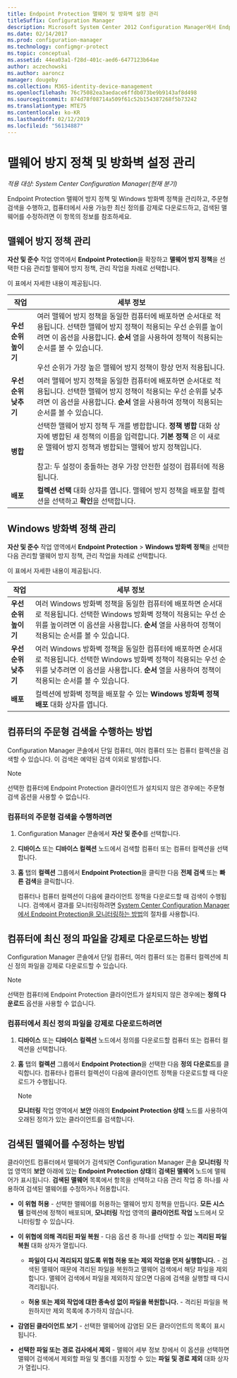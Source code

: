 ```yaml
---
title: Endpoint Protection 맬웨어 및 방화벽 설정 관리
titleSuffix: Configuration Manager
description: Microsoft System Center 2012 Configuration Manager에서 Endpoint Protection 맬웨어 방지 정책 및 Windows 방화벽 정책을 관리하는 방법을 알아봅니다.
ms.date: 02/14/2017
ms.prod: configuration-manager
ms.technology: configmgr-protect
ms.topic: conceptual
ms.assetid: 44ea03a1-f28d-401c-aed6-6477123b64ae
author: aczechowski
ms.author: aaroncz
manager: dougeby
ms.collection: M365-identity-device-management
ms.openlocfilehash: 76c75082ea3aedace6ffdb073be9b9143af8d498
ms.sourcegitcommit: 874d78f08714a509f61c52b154387268f5b73242
ms.translationtype: MTE75
ms.contentlocale: ko-KR
ms.lasthandoff: 02/12/2019
ms.locfileid: "56134887"
---
```

# <a name="manage-antimalware-policies-and-firewall-settings"></a>맬웨어 방지 정책 및 방화벽 설정 관리

*적용 대상: System Center Configuration Manager(현재 분기)*

Endpoint Protection 맬웨어 방지 정책 및 Windows 방화벽 정책을 관리하고, 주문형 검색을 수행하고, 컴퓨터에서 사용 가능한 최신 정의를 강제로 다운로드하고, 검색된 맬웨어를 수정하려면 이 항목의 정보를 참조하세요.  


## <a name="manage-antimalware-policies"></a>맬웨어 방지 정책 관리  
 **자산 및 준수** 작업 영역에서 **Endpoint Protection**을 확장하고 **맬웨어 방지 정책**을 선택한 다음 관리할 맬웨어 방지 정책, 관리 작업을 차례로 선택합니다.  

 이 표에서 자세한 내용이 제공됩니다.  

|작업|세부 정보|  
|----------|-------------|  
|**우선 순위 높이기**|여러 맬웨어 방지 정책을 동일한 컴퓨터에 배포하면 순서대로 적용됩니다. 선택한 맬웨어 방지 정책이 적용되는 우선 순위를 높이려면 이 옵션을 사용합니다. **순서** 열을 사용하여 정책이 적용되는 순서를 볼 수 있습니다.<br /><br /> 우선 순위가 가장 높은 맬웨어 방지 정책이 항상 먼저 적용됩니다.|  
|**우선순위 낮추기**|여러 맬웨어 방지 정책을 동일한 컴퓨터에 배포하면 순서대로 적용됩니다. 선택한 맬웨어 방지 정책이 적용되는 우선 순위를 낮추려면 이 옵션을 사용합니다. **순서** 열을 사용하여 정책이 적용되는 순서를 볼 수 있습니다.|  
|**병합**|선택한 맬웨어 방지 정책 두 개를 병합합니다. **정책 병합** 대화 상자에 병합된 새 정책의 이름을 입력합니다. **기본 정책** 은 이 새로운 맬웨어 방지 정책과 병합되는 맬웨어 방지 정책입니다.<br /><br /> 참고: 두 설정이 충돌하는 경우 가장 안전한 설정이 컴퓨터에 적용됩니다.|  
|**배포**|**컬렉션 선택** 대화 상자를 엽니다. 맬웨어 방지 정책을 배포할 컬렉션을 선택하고 **확인**을 선택합니다.|  

## <a name="manage-windows-firewall-policies"></a>Windows 방화벽 정책 관리  
 **자산 및 준수** 작업 영역에서 **Endpoint Protection** > **Windows 방화벽 정책**을 선택한 다음 관리할 맬웨어 방지 정책, 관리 작업을 차례로 선택합니다.  

 이 표에서 자세한 내용이 제공됩니다.  

|작업|세부 정보|  
|----------|-------------|  
|**우선 순위 높이기**|여러 Windows 방화벽 정책을 동일한 컴퓨터에 배포하면 순서대로 적용됩니다. 선택한 Windows 방화벽 정책이 적용되는 우선 순위를 높이려면 이 옵션을 사용합니다. **순서** 열을 사용하여 정책이 적용되는 순서를 볼 수 있습니다.|  
|**우선순위 낮추기**|여러 Windows 방화벽 정책을 동일한 컴퓨터에 배포하면 순서대로 적용됩니다. 선택한 Windows 방화벽 정책이 적용되는 우선 순위를 낮추려면 이 옵션을 사용합니다. **순서** 열을 사용하여 정책이 적용되는 순서를 볼 수 있습니다.|  
|**배포**|컬렉션에 방화벽 정책을 배포할 수 있는 **Windows 방화벽 정책 배포** 대화 상자를 엽니다.|  

## <a name="how-to-perform-an-on-demand-scan-of-computers"></a>컴퓨터의 주문형 검색을 수행하는 방법  
 Configuration Manager 콘솔에서 단일 컴퓨터, 여러 컴퓨터 또는 컴퓨터 컬렉션을 검색할 수 있습니다. 이 검색은 예약된 검색 이외로 발생합니다.

> [!NOTE]  
>  선택한 컴퓨터에 Endpoint Protection 클라이언트가 설치되지 않은 경우에는 주문형 검색 옵션을 사용할 수 없습니다.  

### <a name="to-perform-an-on-demand-scan-of-computers"></a>컴퓨터의 주문형 검색을 수행하려면  

1. Configuration Manager 콘솔에서 **자산 및 준수**를 선택합니다.  

2. **디바이스** 또는 **디바이스 컬렉션** 노드에서 검색할 컴퓨터 또는 컴퓨터 컬렉션을 선택합니다.  

3. **홈** 탭의 **컬렉션** 그룹에서 **Endpoint Protection**을 클릭한 다음 **전체 검색** 또는 **빠른 검색**을 클릭합니다.  

   컴퓨터나 컴퓨터 컬렉션이 다음에 클라이언트 정책을 다운로드할 때 검색이 수행됩니다. 검색에서 결과를 모니터링하려면 [System Center Configuration Manager에서 Endpoint Protection을 모니터링하는 방법](../../protect/deploy-use/monitor-endpoint-protection.md)의 절차를 사용합니다.  

## <a name="how-to-force-computers-to-download-the-latest-definition-files"></a>컴퓨터에 최신 정의 파일을 강제로 다운로드하는 방법  
 Configuration Manager 콘솔에서 단일 컴퓨터, 여러 컴퓨터 또는 컴퓨터 컬렉션에 최신 정의 파일을 강제로 다운로드할 수 있습니다.  

> [!NOTE]  
>  선택한 컴퓨터에 Endpoint Protection 클라이언트가 설치되지 않은 경우에는 **정의 다운로드** 옵션을 사용할 수 없습니다.  

### <a name="to-force-computers-to-download-the-latest-definition-files"></a>컴퓨터에서 최신 정의 파일을 강제로 다운로드하려면  

1.  **디바이스** 또는 **디바이스 컬렉션** 노드에서 정의를 다운로드할 컴퓨터 또는 컴퓨터 컬렉션을 선택합니다.  

2.  **홈** 탭의 **컬렉션** 그룹에서 **Endpoint Protection**을 선택한 다음 **정의 다운로드**를 클릭합니다. 컴퓨터나 컴퓨터 컬렉션이 다음에 클라이언트 정책을 다운로드할 때 다운로드가 수행됩니다.  

    > [!NOTE]  
    >  **모니터링** 작업 영역에서 **보안** 아래의 **Endpoint Protection 상태** 노드를 사용하여 오래된 정의가 있는 클라이언트를 검색합니다.  

## <a name="remediate-detected-malware"></a>검색된 맬웨어를 수정하는 방법  
 클라이언트 컴퓨터에서 맬웨어가 검색되면 Configuration Manager 콘솔 **모니터링** 작업 영역의 **보안** 아래에 있는 **Endpoint Protection 상태**의 **검색된 맬웨어** 노드에 맬웨어가 표시됩니다. **검색된 맬웨어** 목록에서 항목을 선택하고 다음 관리 작업 중 하나를 사용하여 검색된 맬웨어를 수정하거나 허용합니다.  

-   **이 위협 허용** - 선택한 맬웨어를 허용하는 맬웨어 방지 정책을 만듭니다. **모든 시스템** 컬렉션에 정책이 배포되며, **모니터링** 작업 영역의 **클라이언트 작업** 노드에서 모니터링할 수 있습니다.  

-   **이 위협에 의해 격리된 파일 복원** - 다음 옵션 중 하나를 선택할 수 있는 **격리된 파일 복원** 대화 상자가 열립니다.  

    -   **파일이 다시 격리되지 않도록 위협 허용 또는 제외 작업을 먼저 실행합니다.** - 검색된 맬웨어 때문에 격리된 파일을 복원하고 맬웨어 검색에서 해당 파일을 제외합니다. 맬웨어 검색에서 파일을 제외하지 않으면 다음에 검색을 실행할 때 다시 격리됩니다.  

    -   **허용 또는 제외 작업에 대한 종속성 없이 파일을 복원합니다.** - 격리된 파일을 복원하지만 제외 목록에 추가하지 않습니다.  

-   **감염된 클라이언트 보기** - 선택한 맬웨어에 감염된 모든 클라이언트의 목록이 표시됩니다.  

-   **선택한 파일 또는 경로 검사에서 제외** - 맬웨어 세부 정보 창에서 이 옵션을 선택하면 맬웨어 검색에서 제외할 파일 및 폴더를 지정할 수 있는 **파일 및 경로 제외** 대화 상자가 열립니다.
